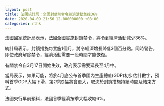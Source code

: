```yaml
---
layout: post
title: 法國統計局：全國封鎖禁令令經濟活動急挫36%
date: 2020-04-09 21:56:12.000000000 +08:00
categories: rthk
---
```


法國國家統計局表示，法國全國實施封鎖禁令，將令到經濟活動減少36%。

統計局表示，封鎖措施每實施1個月，將令經濟增長降低3個百分點。同時警告，即使政府解除禁令，經濟活動需要一段時間才能恢復。

有關禁令自3月17日開始生效，政府表示需要延長至4月中。

當局表示，如果可能，將於4月底公布首季國內生產總值(GDP)初步估計數字，預料首季GDP大幅下滑，第2季跌幅將會更大，取決於封鎖措施持續時間及結束方式。

法國央行早前預料，法國首季經濟按季大幅收縮6%。
